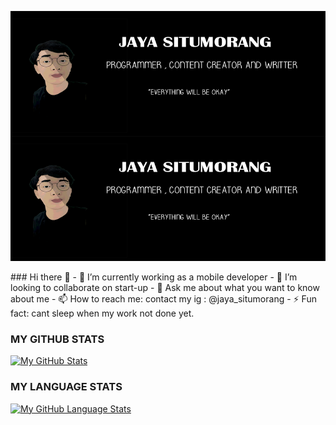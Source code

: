 <p><img align="left" width="600" height="200" src="https://github.com/jayasitumorang/jayasitumorang/blob/main/jayasitumorang.jpg"></p>
<p align="center">
  <img width="600" height="200" src="https://github.com/jayasitumorang/jayasitumorang/blob/main/jayasitumorang.jpg">
</p>
### Hi there 👋
- 🔭 I’m currently working as a mobile developer 
- 👯 I’m looking to collaborate on start-up 
- 💬 Ask me about what you want to know about me
- 📫 How to reach me: contact my ig : @jaya_situmorang
- ⚡ Fun fact: cant sleep when my work not done yet.

### MY GITHUB STATS 
[![My GitHub Stats](https://github-readme-stats.vercel.app/api/?username=jayasitumorang&count_private=true&theme=tokyonight&showicons=true)]()
<br>
### MY LANGUAGE STATS 
[![My GitHub Language Stats](https://github-readme-stats.vercel.app/api/top-langs/?username=jayasitumorang&langs_count=5&theme=tokyonight)]()
